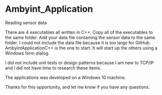 # Ambyint_Application
Reading sensor data

There are 4 executables all written in C++. Copy all of the executables to the same folder.  Add your data file containing the sensor data to the same folder. I could not include the data file because it is too large for GitHub. AmbyintApplicationC++ is the one to start. It will start up the others using a Windows form dialog.

I did not include unit tests or design patterns because I am new to TCP/IP and I did not have time to research these items.

The applications was developed on a Windows 10 machine.

Thanks for this opportunity, and let me know if you have any questions.
